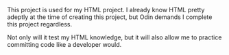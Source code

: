 This project is used for my HTML project. I already know HTML pretty adeptly at the time of creating this project, but Odin demands I complete this project regardless.

Not only will it test my HTML knowledge, but it will also allow me to practice committing code like a developer would.